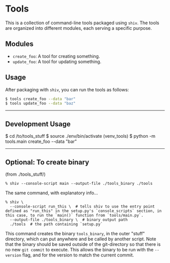 
# Tools

This is a collection of command-line tools packaged using `shiv`. The tools are organized into different modules, each serving a specific purpose.

## Modules

- `create_foo`: A tool for creating something.
- `update_foo`: A tool for updating something.

## Usage

After packaging with `shiv`, you can run the tools as follows:

```bash
$ tools create_foo --data "bar"
$ tools update_foo --data "baz"
```

---


## Development Usage

$ cd /to/tools_stuff
$ source ./env/bin/activate
(venv_tools) $ python -m tools.main create_foo --data "bar"

---


## Optional: To create binary


(from ./tools_stuff/)  

```
% shiv --console-script main --output-file ./tools_binary ./tools
```

The same command, with explanatory info...

```
% shiv \
  --console-script run_this \  # tells shiv to use the entry point defined as "run_this" in the setup.py's `console_scripts` section, in this case, to run the `main()` function from `tools/main.py`.
  --output-file ./tools_binary \  # binary output path
  ./tools  # the path containing `setup.py`
```

This command creates the binary `tools_binary`, in the outer "stuff" directory, which can put anywhere and be called by another script. Note that the binary should be saved outside of the git-directory so that there is no new `git commit` to execute. This allows the binary to be run with the `--version` flag, and for the version to match the current commit.
